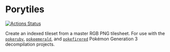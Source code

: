 # Porytiles

[![Actions Status](https://github.com/grunt-lucas/porytiles/workflows/Build%20Porytiles/badge.svg)](https://github.com/grunt-lucas/porytiles/actions)

Create an indexed tileset from a master RGB PNG tilesheet. For use with
the [`pokeruby`](https://github.com/pret/pokeruby), [`pokeemerald`](https://github.com/pret/pokeemerald), and
[`pokefirered`](https://github.com/pret/pokefirered) Pokémon Generation 3 decompilation
projects.
